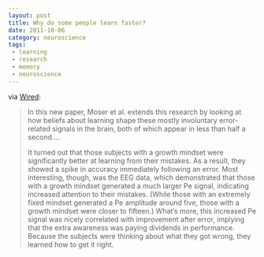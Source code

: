 ```yaml
---
layout: post
title: Why do some people learn faster?
date: 2011-10-06
category: neuroscience
tags:
 - learning
 - research
 - memory
 - neuroscience
---
```


<p>via <a href="http://www.wired.com/wiredscience/2011/10/why-do-some-people-learn-faster-2" target="_blank">Wired</a>:</p>
<blockquote>
<p>In this new paper, Moser et al. extends this research by looking at how beliefs about learning shape these mostly involuntary error-related signals in the brain, both of which appear in less than half a second....</p>
<p>It turned out that those subjects with a growth mindset were significantly better at learning from their mistakes. As a result, they showed a spike in accuracy immediately following an error. Most interesting, though, was the EEG data, which demonstrated that those with a growth mindset generated a much larger Pe signal, indicating increased attention to their mistakes. (While those with an extremely fixed mindset generated a Pe amplitude around five, those with a growth mindset were closer to fifteen.) What&rsquo;s more, this increased Pe signal was nicely correlated with improvement after error, implying that the extra awareness was paying dividends in performance. Because the subjects were thinking about what they got wrong, they learned how to get it right.</p>
</blockquote>
